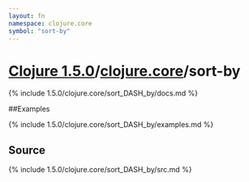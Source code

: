 ```yaml
---
layout: fn
namespace: clojure.core
symbol: "sort-by"
---
```


# [Clojure 1.5.0](../../)/[clojure.core](../)/sort-by

{% include 1.5.0/clojure.core/sort_DASH_by/docs.md %}

##Examples

{% include 1.5.0/clojure.core/sort_DASH_by/examples.md %}
## Source
{% include 1.5.0/clojure.core/sort_DASH_by/src.md %}


